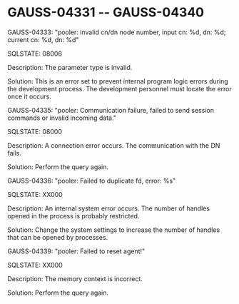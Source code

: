 # GAUSS-04331 -- GAUSS-04340<a name="EN-US_TOPIC_0302073499"></a>

GAUSS-04333: "pooler: invalid cn/dn node number, input cn: %d, dn: %d; current cn: %d, dn: %d"

SQLSTATE: 08006

Description: The parameter type is invalid.

Solution: This is an error set to prevent internal program logic errors during the development process. The development personnel must locate the error once it occurs.

GAUSS-04335: "pooler: Communication failure, failed to send session commands or invalid incoming data."

SQLSTATE: 08000

Description: A connection error occurs. The communication with the DN fails.

Solution: Perform the query again.

GAUSS-04336: "pooler: Failed to duplicate fd, error: %s"

SQLSTATE: XX000

Description: An internal system error occurs. The number of handles opened in the process is probably restricted.

Solution: Change the system settings to increase the number of handles that can be opened by processes.

GAUSS-04339: "pooler: Failed to reset agent!"

SQLSTATE: XX000

Description: The memory context is incorrect.

Solution: Perform the query again.

